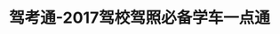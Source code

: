 ---
description: 街上开车的脑子都通过这个考试了？！
layout: post
results:
- artistId: 1050022636
  version: '1.0.0'
  primaryGenreName: Education
  genreIds:
  - '6017'
  - '6012'
  artworkUrl60: http://is5.mzstatic.com/image/thumb/Purple127/v4/66/1a/31/661a3119-9756-f0d7-49ff-dba9b7c8b80f/source/60x60bb.jpg
  userRatingCountForCurrentVersion: 145
  minimumOsVersion: '8.0'
  appletvScreenshotUrls: &a []
  sellerName: Yuanjie Sun
  supportedDevices:
  - iPad2Wifi-iPad2Wifi
  - iPad23G-iPad23G
  - iPhone4S-iPhone4S
  - iPadThirdGen-iPadThirdGen
  - iPadThirdGen4G-iPadThirdGen4G
  - iPhone5-iPhone5
  - iPodTouchFifthGen-iPodTouchFifthGen
  - iPadFourthGen-iPadFourthGen
  - iPadFourthGen4G-iPadFourthGen4G
  - iPadMini-iPadMini
  - iPadMini4G-iPadMini4G
  - iPhone5c-iPhone5c
  - iPhone5s-iPhone5s
  - iPadAir-iPadAir
  - iPadAirCellular-iPadAirCellular
  - iPadMiniRetina-iPadMiniRetina
  - iPadMiniRetinaCellular-iPadMiniRetinaCellular
  - iPhone6-iPhone6
  - iPhone6Plus-iPhone6Plus
  - iPadAir2-iPadAir2
  - iPadAir2Cellular-iPadAir2Cellular
  - iPadMini3-iPadMini3
  - iPadMini3Cellular-iPadMini3Cellular
  - iPodTouchSixthGen-iPodTouchSixthGen
  - iPhone6s-iPhone6s
  - iPhone6sPlus-iPhone6sPlus
  - iPadMini4-iPadMini4
  - iPadMini4Cellular-iPadMini4Cellular
  - iPadPro-iPadPro
  - iPadProCellular-iPadProCellular
  - iPadPro97-iPadPro97
  - iPadPro97Cellular-iPadPro97Cellular
  - iPhoneSE-iPhoneSE
  - iPhone7-iPhone7
  - iPhone7Plus-iPhone7Plus
  - iPad611-iPad611
  - iPad612-iPad612
  - iPad71-iPad71
  - iPad72-iPad72
  - iPad73-iPad73
  - iPad74-iPad74
  currentVersionReleaseDate: '2017-05-24T03:00:16Z'
  genres:
  - 教育
  - 生活
  trackName: 驾考通-2017驾校驾照必备学车一点通
  isVppDeviceBasedLicensingEnabled: true
  description: "驾考通，科目一到科目四全真题库整理解析！最全的考试题库，最新的驾考新规，全国驾校教练极力推荐驾考教学软件！\n\n【产品特色】\n题库全：涵盖完整的小轿车、货车、客车、摩托车题库，每题都有详细解析；\n更新快：紧跟公安部新交规题库，保证题库正确性；\n更多服务：口碑驾校入驻，覆盖全国百多城市，为你提供全心全意的驾考服务；
    \n\n【功能革新】\n1.真题学习：驾考题目科学分类，并有详细注解；\n2.练习模式：顺序、随机多元化的驾考练习模式；\n3.错题巩固：帮您统计错题，针对性巩固练习；\n4.模拟考试：按最新考试规则真实模拟考试；\n5.视频教学：完整的视频教学，含考试通过要求、评判标准及考试攻略。"
  price: 0
  trackId: 1238762120
  releaseDate: '2017-05-24T03:00:16Z'
  advisories: *a
  screenshotUrls:
  - http://a1.mzstatic.com/us/r30/Purple127/v4/db/7d/7a/db7d7a3a-828b-cdad-0cd7-a35a575938b6/screen696x696.jpeg
  - http://a2.mzstatic.com/us/r30/Purple117/v4/ea/ed/38/eaed38bc-755c-b9c8-9fe5-f5443dc39dfe/screen696x696.jpeg
  - http://a4.mzstatic.com/us/r30/Purple117/v4/13/1e/e8/131ee8c8-3878-1dfc-5945-cf3ea1599f63/screen696x696.jpeg
  - http://a5.mzstatic.com/us/r30/Purple127/v4/96/4c/73/964c734f-ce40-20b0-3f90-e2e4bce50028/screen696x696.jpeg
  - http://a4.mzstatic.com/us/r30/Purple117/v4/25/40/d1/2540d1c4-ae39-5cf3-76b1-e03f95e80c79/screen696x696.jpeg
  artistViewUrl: https://itunes.apple.com/cn/developer/yuanjie-sun/id1050022636?uo=4
  primaryGenreId: 6017
  userRatingCount: 145
  averageUserRatingForCurrentVersion: 5
  kind: software
  fileSizeBytes: '189088768'
  bundleId: com.kakamobi.ios.jiakaotong
  trackContentRating: 4+
  trackCensoredName: 驾考通-2017驾校驾照必备学车一点通
  contentAdvisoryRating: 4+
  isGameCenterEnabled: false
  artistName: Yuanjie Sun
  languageCodesISO2A:
  - ZH
  averageUserRating: 5
  features:
  - iosUniversal
  wrapperType: software
  artworkUrl512: http://is5.mzstatic.com/image/thumb/Purple127/v4/66/1a/31/661a3119-9756-f0d7-49ff-dba9b7c8b80f/source/512x512bb.jpg
  artworkUrl100: http://is5.mzstatic.com/image/thumb/Purple127/v4/66/1a/31/661a3119-9756-f0d7-49ff-dba9b7c8b80f/source/100x100bb.jpg
  trackViewUrl: https://geo.itunes.apple.com/cn/app/%E9%A9%BE%E8%80%83%E9%80%9A-2017%E9%A9%BE%E6%A0%A1%E9%A9%BE%E7%85%A7%E5%BF%85%E5%A4%87%E5%AD%A6%E8%BD%A6%E4%B8%80%E7%82%B9%E9%80%9A/id1238762120?mt=8&uo=4
  formattedPrice: 免费
  currency: CNY
  ipadScreenshotUrls:
  - http://a3.mzstatic.com/us/r30/Purple117/v4/35/f6/24/35f6243e-3370-9878-221a-d03528b51d43/sc1024x768.jpeg
  - http://a2.mzstatic.com/us/r30/Purple127/v4/6a/a7/1e/6aa71e5e-c3c7-a732-d64e-16d471a3f0a3/sc1024x768.jpeg
category: 教育
tags: tag1
resultCount: 1
title: 驾考通-2017驾校驾照必备学车一点通

---